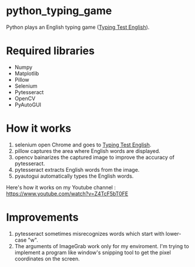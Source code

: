 # python_typing_game
Python plays an English typing game ([Typing Test English](https://10fastfingers.com/typing-test/english)).

# Required libraries
- Numpy
- Matplotlib
- Pillow
- Selenium
- Pytesseract
- OpenCV
- PyAutoGUI

# How it works
1. selenium open Chrome and goes to [Typing Test English](https://10fastfingers.com/typing-test/english).
2. pillow captures the area where English words are displayed.
3. opencv bainarizes the captured image to improve the accuracy of pytesseract.
4. pytesseract extracts English words from the image.
5. pyautogui automatically types the English words.

Here's how it works on my Youtube channel : https://www.youtube.com/watch?v=Z4TcF5bT0FE

# Improvements
1. pytesseract sometimes misrecognizes words which start with lower-case "w".
2. The arguments of ImageGrab work only for my enviroment. I'm trying to implement a program like window's snipping tool to get the pixel coordinates on the screen.
